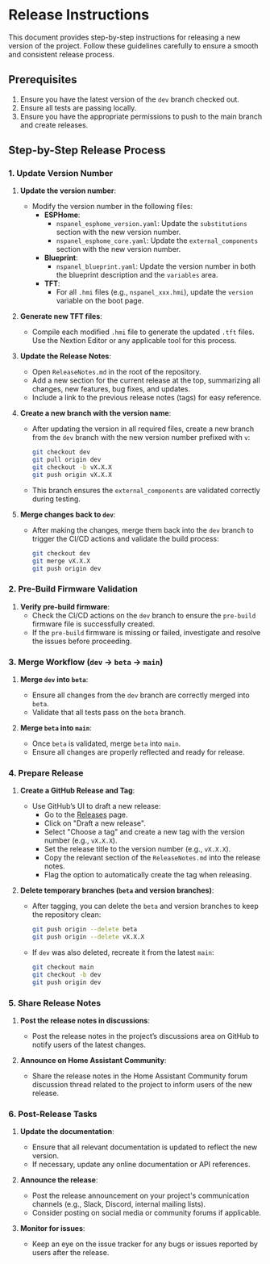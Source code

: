 # Release Instructions

This document provides step-by-step instructions for releasing a new version of the project. Follow these guidelines carefully to ensure a smooth and consistent release process.

## Prerequisites

1. Ensure you have the latest version of the `dev` branch checked out.
2. Ensure all tests are passing locally.
3. Ensure you have the appropriate permissions to push to the main branch and create releases.

## Step-by-Step Release Process

### 1. Update Version Number

1. **Update the version number**:
   - Modify the version number in the following files:
     - **ESPHome**:
       - `nspanel_esphome_version.yaml`: Update the `substitutions` section with the new version number.
       - `nspanel_esphome_core.yaml`: Update the `external_components` section with the new version number.
     - **Blueprint**:
       - `nspanel_blueprint.yaml`: Update the version number in both the blueprint description and the `variables` area.
     - **TFT**:
       - For all `.hmi` files (e.g., `nspanel_xxx.hmi`), update the `version` variable on the boot page.

2. **Generate new TFT files**:
   - Compile each modified `.hmi` file to generate the updated `.tft` files. Use the Nextion Editor or any applicable tool for this process.

3. **Update the Release Notes**:
   - Open `ReleaseNotes.md` in the root of the repository.
   - Add a new section for the current release at the top, summarizing all changes, new features, bug fixes, and updates.
   - Include a link to the previous release notes (tags) for easy reference.

4. **Create a new branch with the version name**:
   - After updating the version in all required files, create a new branch from the `dev` branch with the new version number prefixed with `v`:
     ```bash
     git checkout dev
     git pull origin dev
     git checkout -b vX.X.X
     git push origin vX.X.X
     ```
   - This branch ensures the `external_components` are validated correctly during testing.

5. **Merge changes back to `dev`**:
   - After making the changes, merge them back into the `dev` branch to trigger the CI/CD actions and validate the build process:
     ```bash
     git checkout dev
     git merge vX.X.X
     git push origin dev
     ```

### 2. Pre-Build Firmware Validation

1. **Verify pre-build firmware**:
   - Check the CI/CD actions on the `dev` branch to ensure the `pre-build` firmware file is successfully created.
   - If the `pre-build` firmware is missing or failed, investigate and resolve the issues before proceeding.

### 3. Merge Workflow (`dev` -> `beta` -> `main`)

1. **Merge `dev` into `beta`**:
   - Ensure all changes from the `dev` branch are correctly merged into `beta`.
   - Validate that all tests pass on the `beta` branch.

2. **Merge `beta` into `main`**:
   - Once `beta` is validated, merge `beta` into `main`.
   - Ensure all changes are properly reflected and ready for release.

### 4. Prepare Release

1. **Create a GitHub Release and Tag**:
   - Use GitHub’s UI to draft a new release:
     - Go to the [Releases](https://github.com/your-repo/releases) page.
     - Click on "Draft a new release".
     - Select "Choose a tag" and create a new tag with the version number (e.g., `vX.X.X`).
     - Set the release title to the version number (e.g., `vX.X.X`).
     - Copy the relevant section of the `ReleaseNotes.md` into the release notes.
     - Flag the option to automatically create the tag when releasing.

2. **Delete temporary branches (`beta` and version branches)**:
   - After tagging, you can delete the `beta` and version branches to keep the repository clean:
     ```bash
     git push origin --delete beta
     git push origin --delete vX.X.X
     ```
   - If `dev` was also deleted, recreate it from the latest `main`:
     ```bash
     git checkout main
     git checkout -b dev
     git push origin dev
     ```

### 5. Share Release Notes

1. **Post the release notes in discussions**:
   - Post the release notes in the project’s discussions area on GitHub to notify users of the latest changes.

2. **Announce on Home Assistant Community**:
   - Share the release notes in the Home Assistant Community forum discussion thread related to the project to inform users of the new release.

### 6. Post-Release Tasks

1. **Update the documentation**:
   - Ensure that all relevant documentation is updated to reflect the new version.
   - If necessary, update any online documentation or API references.

2. **Announce the release**:
   - Post the release announcement on your project's communication channels (e.g., Slack, Discord, internal mailing lists).
   - Consider posting on social media or community forums if applicable.

3. **Monitor for issues**:
   - Keep an eye on the issue tracker for any bugs or issues reported by users after the release.
